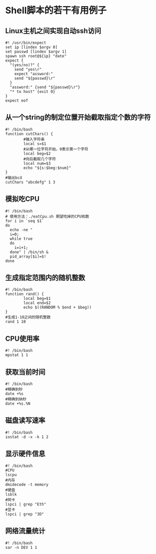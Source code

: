 # Shell脚本的若干有用例子
## Linux主机之间实现自动ssh访问
```shell
#! /usr/bin/expect
set ip [lindex $argv 0]
set passwd [lindex $argv 1]
spawn ssh root@${ip} "date"
expect {
  "(yes/no)?" {
    send "yes\r"
    expect "assword:"
    send "${passwd}\r"
  }
  "assword:" {send "${passwd}\r"}
  "* to host" {exit 0}
}
expect eof
```
## 从一个string的制定位置开始截取指定个数的字符
```shell
#! /bin/bash
function cutChars() {
        #输入字符串
        local s=$1
        #从哪一位字符开始，0表示第一个字符
        local beg=$2
        #向后截取几个字符
        local num=$3
        echo "${s:$beg:$num}"
}
#输出bcd
cutChars "abcdefg" 1 3
```
## 模拟吃CPU
```shell
#! /bin/bash
# 使用方法：./eatCpu.sh 期望吃掉的CPU核数
for i in `seq $1`
do
  echo -ne "
  i=0;
  while true
  do
    i=i+1;
  done" | /bin/sh &
  pid_array[$i]=$!
done
```
## 生成指定范围内的随机整数
```shell
#! /bin/bash
function rand() {
        local beg=$1
        local end=$2
        echo $((RANDOM % $end + $beg))
}
#生成1-10之间的随机整数
rand 1 10
```
## CPU使用率
```shell
#! /bin/bash
mpstat 1 1
```
## 获取当前时间
```shell
#! /bin/bash
#精确到秒
date +%s
#精确到纳秒
date +%s.%N
```
## 磁盘读写速率
```shell
#! /bin/bash
iostat -d -x -k 1 2
```
## 显示硬件信息
```shell
#! /bin/bash
#CPU
lscpu
#内存
dmidecode -t memory
#硬盘
lsblk
#网卡
lspci | grep "Eth"
#显卡
lspci | grep "3D"
```
## 网络流量统计
```shell
#! /bin/bash
sar -n DEV 1 1
```
